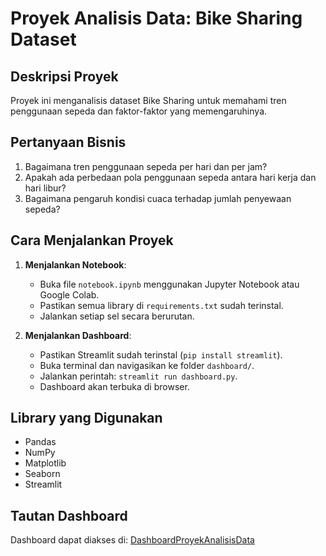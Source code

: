 # Proyek Analisis Data: Bike Sharing Dataset

## Deskripsi Proyek
Proyek ini menganalisis dataset Bike Sharing untuk memahami tren penggunaan sepeda dan faktor-faktor yang memengaruhinya.

## Pertanyaan Bisnis
1. Bagaimana tren penggunaan sepeda per hari dan per jam?
2. Apakah ada perbedaan pola penggunaan sepeda antara hari kerja dan hari libur?
3. Bagaimana pengaruh kondisi cuaca terhadap jumlah penyewaan sepeda?

## Cara Menjalankan Proyek
1. **Menjalankan Notebook**:
   - Buka file `notebook.ipynb` menggunakan Jupyter Notebook atau Google Colab.
   - Pastikan semua library di `requirements.txt` sudah terinstal.
   - Jalankan setiap sel secara berurutan.

2. **Menjalankan Dashboard**:
   - Pastikan Streamlit sudah terinstal (`pip install streamlit`).
   - Buka terminal dan navigasikan ke folder `dashboard/`.
   - Jalankan perintah: `streamlit run dashboard.py`.
   - Dashboard akan terbuka di browser.

## Library yang Digunakan
- Pandas
- NumPy
- Matplotlib
- Seaborn
- Streamlit

## Tautan Dashboard
Dashboard dapat diakses di: [DashboardProyekAnalisisData](https://submissionproyek1-yoel.streamlit.app)